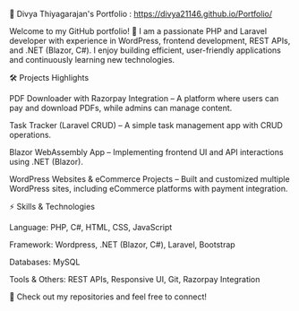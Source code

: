 📌 Divya Thiyagarajan's Portfolio : https://divya21146.github.io/Portfolio/

Welcome to my GitHub portfolio! 🚀 I am a passionate PHP and Laravel developer with experience in WordPress, frontend development, REST APIs, and .NET (Blazor, C#). I enjoy building efficient, user-friendly applications and continuously learning new technologies.


🛠️ Projects Highlights


PDF Downloader with Razorpay Integration – A platform where users can pay and download PDFs, while admins can manage content.

Task Tracker (Laravel CRUD) – A simple task management app with CRUD operations.

Blazor WebAssembly App – Implementing frontend UI and API interactions using .NET (Blazor).

WordPress Websites & eCommerce Projects – Built and customized multiple WordPress sites, including eCommerce platforms with payment integration.


⚡ Skills & Technologies


Language: PHP, C#, HTML, CSS, JavaScript

Framework: Wordpress, .NET (Blazor, C#), Laravel, Bootstrap

Databases: MySQL

Tools & Others: REST APIs, Responsive UI, Git, Razorpay Integration


📌 Check out my repositories and feel free to connect!
